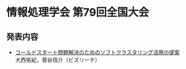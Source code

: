 # 情報処理学会 第79回全国大会

## 発表内容

* [コールドスタート問題解決のためのソフトクラスタリング活用の提案](http://www.ipsj.or.jp/event/taikai/79/79program/data/pdf/2B-04.html)\
  大西佑紀，菅谷信介（ビズリーチ）

